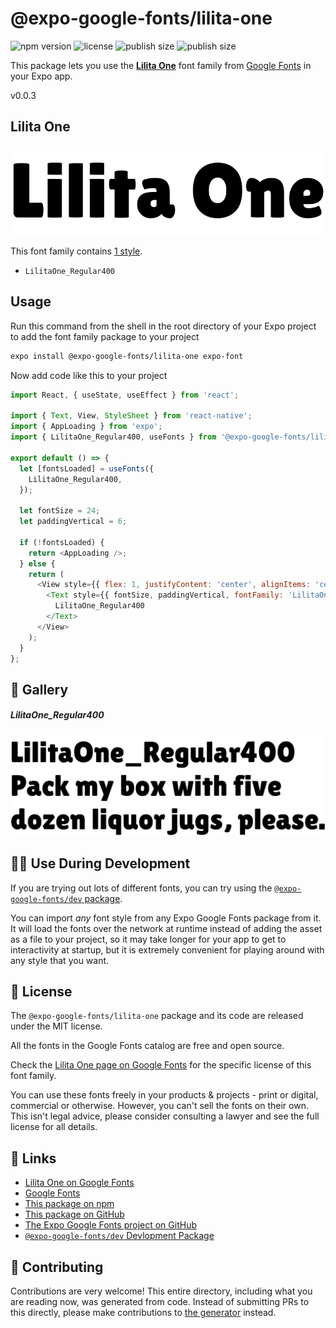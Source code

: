 # @expo-google-fonts/lilita-one

![npm version](https://flat.badgen.net/npm/v/@expo-google-fonts/lilita-one)
![license](https://flat.badgen.net/github/license/expo/google-fonts)
![publish size](https://flat.badgen.net/packagephobia/install/@expo-google-fonts/lilita-one)
![publish size](https://flat.badgen.net/packagephobia/publish/@expo-google-fonts/lilita-one)

This package lets you use the [**Lilita One**](https://fonts.google.com/specimen/Lilita+One) font family from [Google Fonts](https://fonts.google.com/) in your Expo app.

v0.0.3

## Lilita One

![Lilita One](./font-family.png)

This font family contains [1 style](#-gallery).

- `LilitaOne_Regular400`

## Usage

Run this command from the shell in the root directory of your Expo project to add the font family package to your project
```sh
expo install @expo-google-fonts/lilita-one expo-font
```

Now add code like this to your project
```js
import React, { useState, useEffect } from 'react';

import { Text, View, StyleSheet } from 'react-native';
import { AppLoading } from 'expo';
import { LilitaOne_Regular400, useFonts } from '@expo-google-fonts/lilita-one';

export default () => {
  let [fontsLoaded] = useFonts({
    LilitaOne_Regular400,
  });

  let fontSize = 24;
  let paddingVertical = 6;

  if (!fontsLoaded) {
    return <AppLoading />;
  } else {
    return (
      <View style={{ flex: 1, justifyContent: 'center', alignItems: 'center' }}>
        <Text style={{ fontSize, paddingVertical, fontFamily: 'LilitaOne_Regular400' }}>
          LilitaOne_Regular400
        </Text>
      </View>
    );
  }
};

```

## 🔡 Gallery

##### LilitaOne_Regular400
![LilitaOne_Regular400](./9bec8798e040c1fbce51e8a057cea3e28ed1d6af1f649b2abec2cba17eb20016.ttf.png)


## 👩‍💻 Use During Development

If you are trying out lots of different fonts, you can try using the [`@expo-google-fonts/dev` package](https://github.com/expo/google-fonts/tree/master/font-packages/dev#readme).

You can import *any* font style from any Expo Google Fonts package from it. It will load the fonts
over the network at runtime instead of adding the asset as a file to your project, so it may take longer
for your app to get to interactivity at startup, but it is extremely convenient
for playing around with any style that you want.

## 📖 License

The `@expo-google-fonts/lilita-one` package and its code are released under the MIT license.

All the fonts in the Google Fonts catalog are free and open source.

Check the [Lilita One page on Google Fonts](https://fonts.google.com/specimen/Lilita+One) for the specific license of this font family.

You can use these fonts freely in your products & projects - print or digital, commercial or otherwise. However, you can't sell the fonts on their own. This isn't legal advice, please consider consulting a lawyer and see the full license for all details.

## 🔗 Links

- [Lilita One on Google Fonts](https://fonts.google.com/specimen/Lilita+One)
- [Google Fonts](https://fonts.google.com/)
- [This package on npm](https://www.npmjs.com/package/@expo-google-fonts/lilita-one)
- [This package on GitHub](https://github.com/expo/google-fonts/tree/master/font-packages/lilita-one)
- [The Expo Google Fonts project on GitHub](https://github.com/expo/google-fonts)
- [`@expo-google-fonts/dev` Devlopment Package](https://github.com/expo/google-fonts/tree/master/font-packages/dev)


## 🤝 Contributing

Contributions are very welcome! This entire directory, including what you are reading now, was generated from code. Instead of submitting PRs to this directly, please make contributions to [the generator](https://github.com/expo/google-fonts/tree/master/packages/generator) instead.
